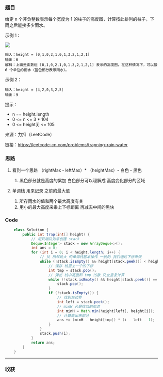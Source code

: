 ### 题目
给定 n 个非负整数表示每个宽度为 1 的柱子的高度图，计算按此排列的柱子，下雨之后能接多少雨水。

示例 1：

![](https://assets.leetcode-cn.com/aliyun-lc-upload/uploads/2018/10/22/rainwatertrap.png)


```
输入：height = [0,1,0,2,1,0,1,3,2,1,2,1]
输出：6
解释：上面是由数组 [0,1,0,2,1,0,1,3,2,1,2,1] 表示的高度图，在这种情况下，可以接 6 个单位的雨水（蓝色部分表示雨水）。 
```

示例 2：

```
输入：height = [4,2,0,3,2,5]
输出：9
```

提示：

- n == height.length
- 0 <= n <= 3 * 104
- 0 <= height[i] <= 105

来源：力扣（LeetCode）

链接：https://leetcode-cn.com/problems/trapping-rain-water

### 思路

1. 看到一个思路 （rightMax - leftMax）* （heightMax）- 白色 - 黑色
   1. 黑色部分就是高度的累加 白色部分可以理解成 高度变化部分的区域 

2. 单调栈 用来记录 之前的最大值
   1. 所存雨水的值和两个最大高度有关 
   2. 用小的最大高度来乘上下标距离 再减去中间的黑块

### Code
```java
    class Solution {
        public int trap(int[] height) {
            // 用双端队列来创建 stack
            Deque<Integer> stack = new ArrayDeque<>();
            int ans = 0;
            for (int i = 0; i < height.length; i++) {
                // 找 相邻最大 的单调栈基本操作 一般的 我们通过下标来做
                while (!stack.isEmpty() && height[stack.peek()] < height[i]) {
                    // 保存 栈里上一个的下标
                    int tmp = stack.pop();
                    // 弹出 栈中高度和 tmp 的数 防止重复计算
                    while (!stack.isEmpty() && height[stack.peek()] == height[tmp]) {
                        stack.pop();
                    }
                    if (!stack.isEmpty()) {
                        // 找到左边界
                        int left = stack.peek();
                        // minH 必是找低的那边
                        int minH = Math.min(height[left], height[i]);
                        // 计算高出来部分
                        ans += (minH - height[tmp]) * (i - left - 1);
                    }
                }
                stack.push(i);
            }
            return ans;
        }
    }
```
*** 
### 收获

